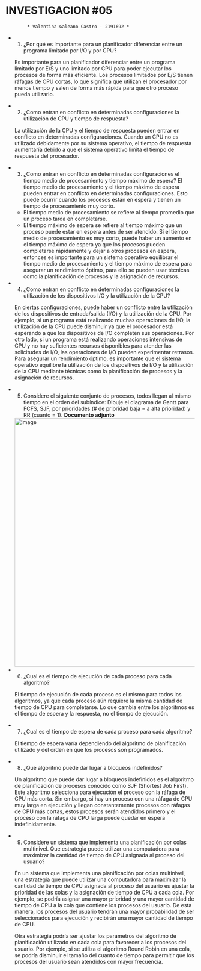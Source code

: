# **INVESTIGACION #05**

            * Valentina Galeano Castro - 2191692 *     

- 1. ¿Por qué es importante para un planificador diferenciar entre un programa limitado por I/O y por CPU?

  Es importante para un planificador diferenciar entre un programa limitado por E/S y uno limitado por CPU para poder ejecutar los procesos de forma más eficiente. Los procesos limitados por E/S tienen ráfagas de CPU cortas, lo que significa que utilizan el procesador por menos tiempo y salen de forma más rápida para que otro proceso pueda utilizarlo.

- 2. ¿Como entran en conflicto en determinadas configuraciones la utilización de CPU y tiempo de respuesta?

  La utilización de la CPU y el tiempo de respuesta pueden entrar en conflicto en determinadas configuraciones. Cuando un CPU no es utilizado debidamente por su sistema operativo, el tiempo de respuesta aumentaría debido a que el sistema operativo limita el tiempo de respuesta del procesador.
  
- 3. ¿Como entran en conflicto en determinadas configuraciones el tiempo medio de procesamiento y tiempo máximo de espera? 
  El tiempo medio de procesamiento y el tiempo máximo de espera pueden entrar en conflicto en determinadas configuraciones. Esto puede ocurrir cuando los procesos están en espera y tienen un tiempo de procesamiento muy corto.
    - El tiempo medio de procesamiento se refiere al tiempo promedio que un proceso tarda en completarse.
    - El tiempo máximo de espera se refiere al tiempo máximo que un proceso puede estar en espera antes de ser atendido. Si el tiempo medio de procesamiento es muy corto, puede haber un aumento en el tiempo máximo de espera ya que los procesos pueden completarse rápidamente y dejar a otros procesos en espera, entonces es importante para un sistema operativo equilibrar el tiempo medio de procesamiento y el tiempo máximo de espera para asegurar un rendimiento óptimo, para ello se pueden usar técnicas como la planificación de procesos y la asignación de recursos.

- 4. ¿Como entran en conflicto en determinadas configuraciones la utilización de los dispositivos I/O y la utilización de la CPU?

  En ciertas configuraciones, puede haber un conflicto entre la utilización de los dispositivos de entrada/salida (I/O) y la utilización de la CPU. Por ejemplo, si un programa está realizando muchas operaciones de I/O, la utilización de la CPU puede disminuir ya que el procesador está esperando a que los dispositivos de I/O completen sus operaciones. Por otro lado, si un programa está realizando operaciones intensivas de CPU y no hay suficientes recursos disponibles para atender las solicitudes de I/O, las operaciones de I/O pueden experimentar retrasos. Para asegurar un rendimiento óptimo, es importante que el sistema operativo equilibre la utilización de los dispositivos de I/O y la utilización de la CPU mediante técnicas como la planificación de procesos y la asignación de recursos.

- 5. Considere el siguiente conjunto de procesos, todos llegan al mismo tiempo en el orden del subíndice: Dibuje el diagrama de Gantt para FCFS, SJF, por prioridades (# de prioridad baja = a alta prioridad) y RR (cuanto = 1).
  **Documento adjunto**
  
  <img width="660" alt="image" src="https://github.com/Vale-gale/SOtemas/assets/99009069/34b7eb8a-521b-400c-b8ac-1157c44f4252">
  
- 6. ¿Cual es el tiempo de ejecución de cada proceso para cada algoritmo?

  El tiempo de ejecución de cada proceso es el mismo para todos los algoritmos, ya que cada proceso aún requiere la misma cantidad de tiempo de CPU para completarse. Lo que cambia entre los algoritmos es el tiempo de espera y la respuesta, no el tiempo de ejecución.
  
- 7. ¿Cual es el tiempo de espera de cada proceso para cada algoritmo?

  El tiempo de espera varía dependiendo del algoritmo de planificación utilizado y del orden en que los procesos son programados.

- 8. ¿Qué algoritmo puede dar lugar a bloqueos indefinidos?

  Un algoritmo que puede dar lugar a bloqueos indefinidos es el algoritmo de planificación de procesos conocido como SJF (Shortest Job First). Este algoritmo selecciona para ejecución el proceso con la ráfaga de CPU más corta. Sin embargo, si hay un proceso con una ráfaga de CPU muy larga en ejecución y llegan constantemente procesos con ráfagas de CPU más cortas, estos procesos serán atendidos primero y el proceso con la ráfaga de CPU larga puede quedar en espera indefinidamente.

- 9. Considere un sistema que implementa una planificación por colas multinivel. Que estrategia puede utilizar una computadora para maximizar la cantidad de tiempo de CPU asignada al proceso del usuario?

  En un sistema que implementa una planificación por colas multinivel, una estrategia que puede utilizar una computadora para maximizar la cantidad de tiempo de CPU asignada al proceso del usuario es ajustar la prioridad de las colas y la asignación de tiempo de CPU a cada cola. Por ejemplo, se podría asignar una mayor prioridad y una mayor cantidad de tiempo de CPU a la cola que contiene los procesos del usuario. De esta manera, los procesos del usuario tendrán una mayor probabilidad de ser seleccionados para ejecución y recibirán una mayor cantidad de tiempo de CPU.

  Otra estrategia podría ser ajustar los parámetros del algoritmo de planificación utilizado en cada cola para favorecer a los procesos del usuario. Por ejemplo, si se utiliza el algoritmo Round Robin en una cola, se podría disminuir el tamaño del cuanto de tiempo para permitir que los procesos del usuario sean atendidos con mayor frecuencia.
  
